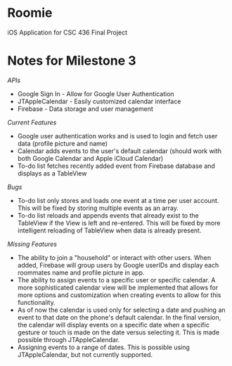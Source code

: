 # Roomie

iOS Application for CSC 436 Final Project

# Notes for Milestone 3

*APIs*
* Google Sign In - Allow for Google User Authentication
* JTAppleCalendar - Easily customized calendar interface
* Firebase - Data storage and user management

*Current Features*
* Google user authentication works and is used to login and fetch user data (profile picture and name)
* Calendar adds events to the user's default calendar (should work with both Google Calendar and Apple iCloud Calendar)
* To-do list fetches recently added event from Firebase database and displays as a TableView

*Bugs*
* To-do list only stores and loads one event at a time per user account. This will be fixed by storing multiple events as an array. 
* To-do list reloads and appends events that already exist to the TableView if the View is left and re-entered. This will be fixed by more intelligent reloading of TableView when data is already present. 

*Missing Features*
* The ability to join a "household" or interact with other users. When added, Firebase will group users by Google userIDs and display each roommates name and profile picture in app.
* The ability to assign events to a specific user or specific calendar. A more sophisticated calendar view will be implemented that allows for more options and customization when creating events to allow for this functionality. 
* As of now the calendar is used only for selecting a date and pushing an event to that date on the phone's default calendar. In the final version, the calendar will display events on a specific date when a specific gesture or touch is made on the date versus selecting it. This is made possible through JTAppleCalendar. 
* Assigning events to a range of dates. This is possible using JTAppleCalendar, but not currently supported. 
